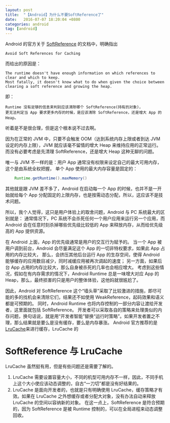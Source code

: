 ```yaml
---
layout: post
title:  "【Android】为什么不要SoftReference了"
date:   2016-07-07 18:20:04 +0800
categories: android
tag: [android]
---
```


Android 的官方关于 [SoftReference](https://developer.android.com/reference/java/lang/ref/SoftReference.html) 的文档中，明确指出 

    Avoid Soft References for Caching
    
而给出的原因是：

    The runtime doesn't have enough information on which references to clear and which to keep. 
    Most fatally, it doesn't know what to do when given the choice between clearing a soft reference and growing the heap.
    
即：
    
    Runtime 没有足够的信息来判别应该清除哪个 SoftReference(持有的对象)，
    更无法判定当 App 要求更多内存的时候，是应该清除 SoftReference，还是增大 App 的Heap。
     
听着是不是很合理，但是这个根本说不过去啊。

因为在正常的 JVM 中，只要不会触发 OOM（达到系统内存上限或者到达 JVM 设定的内存上限），JVM 就应该毫不留情的增大 Heap 来维持应用的正常运行。
而没有必要考虑是先清理 SoftReference，还是增大 Heap 这种无聊的问题。

唯一与 JVM 不一样的是：用户 App 通常没有权限来设定自己的最大可用内存，这个是由系统全权把握， 单个 App 使用的最大内存容量是固定的：

```java
    Runtime.getRuntime().maxMemory()
```

其他就是跟 JVM 差不多了，Android 在启动每一个 App 的时候，也并不是一开始就给每个 App 分配固定的上限内存，也是按需动态分配，所以，这应该不是技术问题。

所以，我个人觉得，这只是用户体验上的取舍问题，Android 与 PC 系统最大的区别就是：
通常情况下，PC 系统不会杀死任何一个用户应用来运行另一个应用，而 Android 会在任意时刻杀掉哪些优先级比较低的 App 来释放内存，从而给优先级高的 App 提供资源。

在 Android 上面，App 的优先级通常是用户的交互行为赋予的。
当一个 App 被用户调到前台，Android 会尽量满足这个 App 的一切非特权要求，如果此 App 占用的内存比较大，
那么，会挤压其他后台运行 App 的生存空间，使得 Android 能够缓存的应用数目减少，同时减缓应用被再次调起的速度；
另一方面，如果后台 App 占用的内存比较大，那么自身被杀死的几率也会相应增大。
考虑到这些情况，假如在有内存需求的情况下，Android Runtime 总是一味增大对应 App 的 Heap，那么，最终损害的只是用户的整体体验，这他妈就很尴尬了。

因此，Android 对 SoftReference 这个“墙头草”采取了比较激进的措施，即尽可能的多的找机会来清除它们，结果还不如使用 WeakReference，起码效果和语义都是可预期的。
同时，Android Runtime 也将内存控制的一部分内容让渡给开发者，这里面就包括 SoftReference。
开发者可以采取各自的策略来处理类似的内存问题，换句话说，就是用“开发者智能”替换“运行时策略”。如果开发者置之不理，那么结果就是要么是没有缓存，要么是内存暴涨。
Android 官方推荐的是 [LruCache](https://developer.android.com/reference/android/util/LruCache.html)来进行缓存，LruCache 的

# SoftReference 与 LruCache

LruCache 虽然挺有用，但是有些问题还是需要了解的。

1. LruCache 需要设置容量大小，不同的机型可用内存不一样，因此，不同手机上这个大小使应该动态调整的，自古“一刀切”都是没有好结果的。
2. LruCache 是面向开发者的，也就是只有明确使用 LruCache，缓存策略才有效。如果在 LruCache 之外想缓存或者分配大对象，没有办法自动来释放 LruCache 的空间以容纳新的对象。
在这一点上，SoftReference 是符合预期的，因为 SoftReference 是被 Runtime 控制的，可以在全局进程来动态调整回收。

